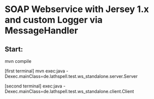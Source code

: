 SOAP Webservice with Jersey 1.x and custom Logger via MessageHandler
====================================================================

Start:
-----

  mvn compile
   
  [first terminal]
    mvn exec:java -Dexec.mainClass=de.lathspell.test.ws_standalone.server.Server
  
  [second terminal]
    exec:java -Dexec.mainClass=de.lathspell.test.ws_standalone.client.Client
